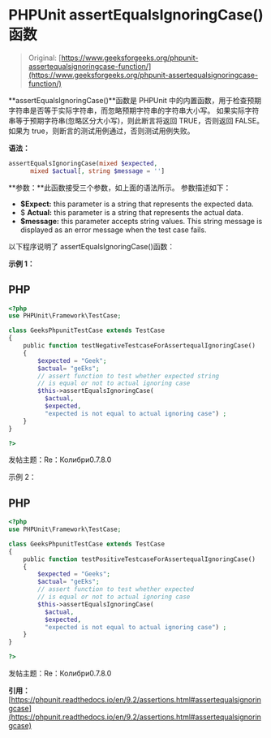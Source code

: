 # PHPUnit assertEqualsIgnoringCase()函数

> Original: [https://www.geeksforgeeks.org/phpunit-assertequalsignoringcase-function/](https://www.geeksforgeeks.org/phpunit-assertequalsignoringcase-function/)

**assertEqualsIgnoringCase()**函数是 PHPUnit 中的内置函数，用于检查预期字符串是否等于实际字符串，而忽略预期字符串的字符串大小写。 如果实际字符串等于预期字符串(忽略区分大小写)，则此断言将返回 TRUE，否则返回 FALSE。 如果为 true，则断言的测试用例通过，否则测试用例失败。

**语法：**

```php
assertEqualsIgnoringCase(mixed $expected, 
      mixed $actual[, string $message = '']

```

**参数：**此函数接受三个参数，如上面的语法所示。 参数描述如下：

*   **$Expect:** this parameter is a string that represents the expected data.
*   $ **Actual:** this parameter is a string that represents the actual data.
*   **$message:** this parameter accepts string values. This string message is displayed as an error message when the test case fails.

以下程序说明了 assertEqualsIgnoringCase()函数：

**示例 1：**

## PHP

```php
<?php 
use PHPUnit\Framework\TestCase; 

class GeeksPhpunitTestCase extends TestCase 
{ 
    public function testNegativeTestcaseForAssertequalIgnoringCase() 
    { 
        $expected = "Geek"; 
        $actual= "geEks";  
        // assert function to test whether expected string
        // is equal or not to actual ignoring case
        $this->assertEqualsIgnoringCase(
          $actual,
          $expected, 
          "expected is not equal to actual ignoring case") ; 
    } 
} 

?> 
```

发帖主题：Re：Колибри0.7.8.0

示例 2：

## PHP

```php
<?php 
use PHPUnit\Framework\TestCase; 

class GeeksPhpunitTestCase extends TestCase 
{ 
    public function testPositiveTestcaseForAssertequalIgnoringCase() 
    { 
        $expected = "Geeks"; 
        $actual= "geEks";  
        // assert function to test whether expected
        // is equal or not to actual ignoring case
        $this->assertEqualsIgnoringCase(
          $actual,
          $expected, 
          "expected is not equal to actual ignoring case") ; 
    } 
} 

?> 
```

发帖主题：Re：Колибри0.7.8.0

**引用：**[https://phpunit.readthedocs.io/en/9.2/assertions.html#assertequalsignoringcase](https://phpunit.readthedocs.io/en/9.2/assertions.html#assertequalsignoringcase)